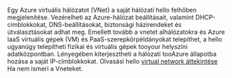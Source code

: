 Egy Azure virtuális hálózatot (VNet) a saját hálózati hello felhőben megjelenítése. Vezérelheti az Azure-hálózat beállításait, valamint DHCP-címblokkokat, DNS-beállításokat, biztonsági házirendeket és útválasztásokat adhat meg. Emellett tovább a vnetet alhálózatokra és Azure IaaS virtuális gépek (VM) és PaaS-szerepkörpéldányokat telepíthet, a hello ugyanúgy telepítheti fizikai és virtuális gépek tooyour helyszíni adatközpontban. Lényegében kiterjesztheti a hálózati tooAzure állapotba hozása a saját IP-címblokkokat. Olvasási hello [virtual network áttekintése](../articles/virtual-network/virtual-networks-overview.md) Ha nem ismeri a Vneteket.

